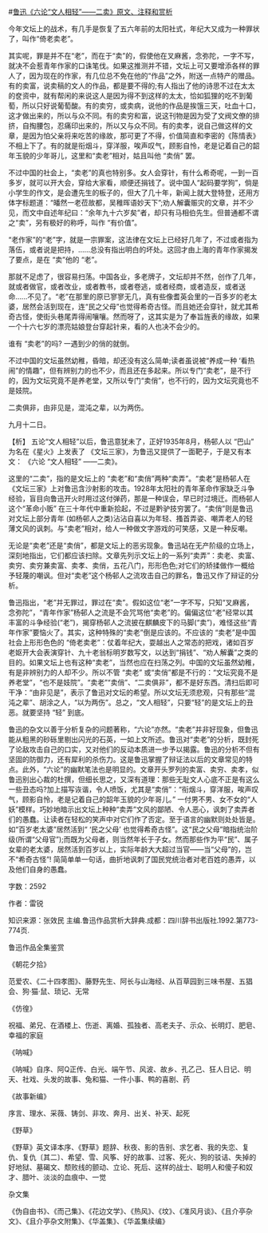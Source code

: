 #[鲁迅《六论“文人相轻”——二卖》原文、注释和赏析](https://www.vrrw.net/wx/9791.html)

今年文坛上的战术，有几手是恢复了五六年前的太阳社式，年纪大又成为一种罪状了，叫作“倚老卖老”。

其实呢，罪是并不在“老”，而在于“卖”的，假使他在叉麻酱，念弥陀，一字不写，就决不会惹青年作家的口诛笔伐。如果这推测并不错，文坛上可又要增添各样的罪人了，因为现在的作家，有几位总不免在他的“作品”之外，附送一点特产的赠品。有的卖富，说卖稿的文人的作品，都是要不得的;有人指出了他的诗思不过在太太的奁资中，就有帮闲的来说这人是因为得不到这样的太太，恰如狐狸的吃不到葡萄，所以只好说葡萄酸。有的卖穷，或卖病，说他的作品是挨饿三天，吐血十口，这才做出来的，所以与众不同。有的卖穷和富，说这刊物是因为受了文阀文僚的排挤，自掏腰包，忍痛印出来的，所以又与众不同。有的卖孝，说自己做这样的文章，是因为怕父亲将来吃苦的缘故，那可更了不得，价值简直和李密的《陈情表》不相上下了。有的就是衔烟斗，穿洋服，唉声叹气，顾影自怜，老是记着自己的韶年玉貌的少年哥儿，这里和“卖老”相对，姑且叫他 “卖俏” 罢。

不过中国的社会上，“卖老”的真也特别多。女人会穿针，有什么希奇呢，一到一百多岁，就可以开大会，穿给大家看，顺便还捐钱了。说中国人“起码要学狗”，倘是小学生的作文，是会遭先生的板子的，但大了几十年，新闻上就大登特登，还用方体字标题道：“皤然一老莅故都，吴稚晖语妙天下”;劝人解囊赈灾的文章，并不少见，而文中自述年纪曰：“余年九十六岁矣”者，却只有马相伯先生。但普通都不谓之“卖”，另有极好的称呼，叫作 “有价值”。

“老作家”的“老”字，就是一宗罪案，这法律在文坛上已经好几年了，不过或者指为落伍，或者说是把持，……总没有指出明白的坏处。这回才由上海的青年作家揭发了要点，是在 “卖”他的 “老”。

那就不足虑了，很容易扫荡。中国各业，多老牌子，文坛却并不然，创作了几年，就或者做官，或者改业，或者教书，或者卷逃，或者经商，或者造反，或者送命……不见了。“老”在那里的原已寥寥无几，真有些像耆英会里的一百多岁的老太婆，居然会活到现在，连“民之父母”也觉得希奇古怪。而且她还会穿针，就尤其希奇古怪，使街头巷尾弄得闹嚷嚷。然而呀了，这其实是为了奉旨旌表的缘故，如果一个十六七岁的漂亮姑娘登台穿起针来，看的人也决不会少的。

谁有 “卖老”的吗? 一遇到少的俏的就倒。

不过中国的文坛虽然幼稚，昏暗，却还没有这么简单;读者虽说被“养成一种 ‘看热闹”的情趣”，但有辨别力的也不少，而且还在多起来。所以专门“卖老”，是不行的，因为文坛究竟不是养老堂，又所以专门“卖俏”，也不行的，因为文坛究竟也不是妓院。

二卖俱非，由非见是，混沌之辈，以为两伤。

九月十二日。



【析】 五论“文人相轻”以后，鲁迅意犹未了，正好1935年8月，杨邨人以 “巴山” 为名在《星火》上发表了 《文坛三家》，为鲁迅又提供了一面靶子，于是又有本文： 《六论 “文人相轻” ——二卖》。

这里的“二卖”，指的是文坛上的 “卖老”和“卖俏”两种“卖弄”。“卖老”是杨邨人在《文坛三家》上对鲁迅含沙射影的攻击。1928年太阳社的青年革命作家缺乏斗争经验，盲目向鲁迅开火时用过这付弹药，那是一种误会，早已时过境迁。而杨邨人这个“革命小贩” 在三十年代中重新拾起，不过是黔驴技穷罢了。“卖俏”则是鲁迅对文坛上部分青年 (如杨邨人之类)沾沾自喜以为年轻、搔首弄姿、嘲弄老人的轻薄文风的讽刺。与“卖老”相对，给人一种做文字游戏的可笑感，又是一种反嘲。

无论是“卖老”还是“卖俏”，都是文坛上的恶劣现象。鲁迅站在无产阶级的立场上，深刻地指出，它们都应该扫除。文章先列示文坛上的一系列“卖弄”：卖老、卖富、卖穷、卖穷兼卖富、卖孝、卖俏，五花八门，形形色色;对它们的矫揉做作一概给予轻蔑的嘲讽。但对“卖老”这个杨邨人之流攻击自己的罪名，鲁迅又作了辩证的分析。

鲁迅指出，“老”并无罪过，罪过在“卖”。假如这位“老”一字不写，只知“叉麻酱，念弥陀”，“青年作家”杨邨人之流是不会咒骂他“卖老”的。偏偏这位“老”经常以其丰富的斗争经验(“老”)，揭穿杨邨人之流披在麒麟皮下的马脚(“卖”)，难怪这些“青年作家”要恼火了。其实，这种特殊的“卖老”倒是应该的。不应该的 “卖老”是中国社会上形形色色的 “倚老卖老”：仗着年纪大，耍越出人之常态的把戏，诸如百岁老妪开大会表演穿针、九十老翁标明岁数写文，以达到“捐钱”、“劝人解囊”之类的目的。如果文坛上也有这种“卖老”，当然也应在扫荡之列。中国的文坛虽然幼稚，有是非辨别力的人却不少。所以不管 “卖老” 或“卖俏”都是不行的：“文坛究竟不是养老堂”，“也不是妓院”。“卖老”“卖俏”、“二卖俱非”，都不是好东西。清扫后即可干净：“由非见是”，表示了鲁迅对文坛的希望。所以文坛无须悲观，只有那些“混沌之辈”、胡涂之人，“以为两伤”。总之，“文人相轻”，只要“轻”的是文坛上的丑恶。就要坚持 “轻” 到底。

鲁迅的杂文以善于分析复杂的问题著称，“六论”亦然。“卖老”并非好现象，但鲁迅能从粗黑的砂砾里剔出闪光的石英，一如上文所述。鲁迅对“卖老”的分析，既封死了论敌攻击自己的口实，又对他们的反动本质进一步予以揭露。鲁迅的分析不但有坚固的防御力，还有犀利的杀伤力。这是鲁迅掌握了辩证法以后的文章常见的特点。此外，“六论”的幽默笔法也是明显的。文章开头罗列的卖富、卖穷、卖孝，似鲁迅别出心裁的杜撰，但细长思之，又深有道理：那些无耻文人心底不正是有这么一些丑态吗?加上描写诙谐，令人喷饭，尤其是“卖俏”：“衔烟斗，穿洋服，唉声叹气，顾影自怜，老是记着自己的韶年玉貌的少年哥儿。” 一付男不男、女不女的“人妖”模样。巧妙地暗示出文坛上种种“卖弄”文风的鄙陋、令人恶心，讽刺了卖弄者们的愚蠢。让读者在轻松的笑声中对它们作了否定。至于语言的幽默则处处皆是。如“百岁老太婆”居然活到“ ‘民之父母’ 也觉得希奇古怪”。这“民之父母”暗指统治阶级(所谓“父母官”);而既为父母者，则当然年长于子女。然而那些作为平“民”、属子女辈的老太婆，居然活到百岁以上，实际年龄大大超过当官——当“父母”的，岂不“希奇古怪”! 简简单单一句话，曲折地讽刺了国民党统治者对老百姓的愚弄，以及他们自身的愚蠢。

字数：2592

作者：雷锐

知识来源：张效民 主编.鲁迅作品赏析大辞典.成都：四川辞书出版社.1992.第773-774页.

鲁迅作品全集鉴赏

《朝花夕拾》

范爱农、《二十四孝图》、藤野先生、阿长与山海经、从百草园到三味书屋、五猖会、狗·猫·鼠、琐记、无常

《仿徨》

祝福、弟兄、在酒楼上、伤逝、离婚、孤独者、高老夫子、示众、长明灯、肥皂、幸福的家庭

《呐喊》

《呐喊》自序、阿Q正传、白光、端午节、风波、故乡、孔乙己、狂人日记、明天、社戏、头发的故事、兔和猫、一件小事、鸭的喜剧、药

《故事新编》

序言、理水、采薇、铸剑、非攻、奔月、出关、补天、起死

《野草》

《野草》英文译本序、《野草》题辞、秋夜、影的告别、求乞者、我的失恋、复仇、复仇〔其二〕、希望、雪、风筝、好的故事、过客、死火、狗的驳诘、失掉的好地狱、墓碣文、颓败线的颤动、立论、死后、这样的战士、聪明人和傻子和奴才、腊叶、淡淡的血痕中、一觉

杂文集

《伪自由书》、《而己集》、《花边文学》、《热风》、《坟》、《准风月谈》、《且介亭杂文》、《且介亭杂文附集》、《华盖集》、《华盖集续编》

